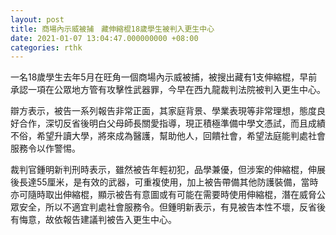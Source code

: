 ```yaml
---
layout: post
title: 商場內示威被捕　藏伸縮棍18歲學生被判入更生中心
date: 2021-01-07 13:04:47.000000000 +08:00
categories: rthk
---
```


一名18歲學生去年5月在旺角一個商場內示威被捕，被搜出藏有1支伸縮棍，早前承認一項在公眾地方管有攻擊性武器罪，今早在西九龍裁判法院被判入更生中心。

辯方表示，被告一系列報告非常正面，其家庭背景、學業表現等非常理想，態度良好合作，深切反省後明白父母師長關愛指導，現正積極準備中學文憑試，而且成績不俗，希望升讀大學，將來成為醫護，幫助他人，回饋社會，希望法庭能判處社會服務令以作警惕。

裁判官鍾明新判刑時表示，雖然被告年輕初犯，品學兼優，但涉案的伸縮棍，伸展後長達55厘米，是有效的武器，可重複使用，加上被告帶備其他防護裝備，當時亦可隨時取出伸縮棍，顯示被告有意圖或有可能在需要時使用伸縮棍，潛在威脅公眾安全，所以不適宜判處社會服務令。但鍾明新表示，有見被告本性不壞，反省後有悔意，故依報告建議判被告入更生中心。
